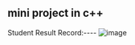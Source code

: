 mini project in c++
------------------------------------------------------
Student Result Record:---- 
![image](https://github.com/user-attachments/assets/60e5fbb0-e7e5-470b-8e36-064f8b76d2d0)

